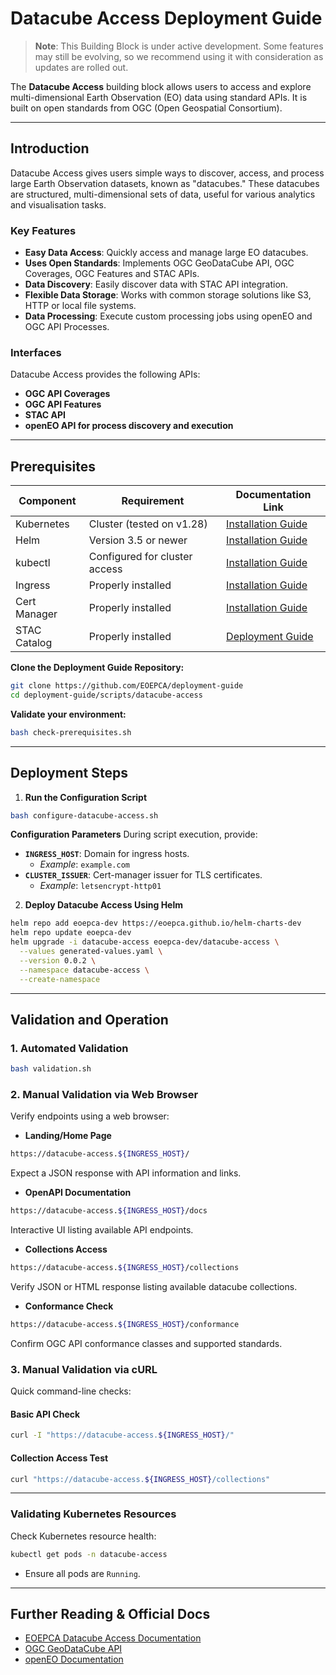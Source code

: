 # Datacube Access Deployment Guide

> **Note**: This Building Block is under active development. Some features may still be evolving, so we recommend using it with consideration as updates are rolled out.

The **Datacube Access** building block allows users to access and explore multi-dimensional Earth Observation (EO) data using standard APIs. It is built on open standards from OGC (Open Geospatial Consortium). 

---

## Introduction

Datacube Access gives users simple ways to discover, access, and process large Earth Observation datasets, known as "datacubes." These datacubes are structured, multi-dimensional sets of data, useful for various analytics and visualisation tasks.

### Key Features

- **Easy Data Access**: Quickly access and manage large EO datacubes.
- **Uses Open Standards**: Implements OGC GeoDataCube API, OGC Coverages, OGC Features and STAC APIs.
- **Data Discovery**: Easily discover data with STAC API integration.
- **Flexible Data Storage**: Works with common storage solutions like S3, HTTP or local file systems.
- **Data Processing**: Execute custom processing jobs using openEO and OGC API Processes.

### Interfaces

Datacube Access provides the following APIs:

- **OGC API Coverages**
- **OGC API Features**
- **STAC API**
- **openEO API for process discovery and execution**

---

## Prerequisites

| Component        | Requirement                   | Documentation Link                                                      |
|------------------|-------------------------------|-------------------------------------------------------------------------|
| Kubernetes       | Cluster (tested on v1.28)     | [Installation Guide](../prerequisites/kubernetes.md)                     |
| Helm             | Version 3.5 or newer          | [Installation Guide](https://helm.sh/docs/intro/install/)               |
| kubectl          | Configured for cluster access | [Installation Guide](https://kubernetes.io/docs/tasks/tools/)           |
| Ingress          | Properly installed            | [Installation Guide](../prerequisites/ingress/overview.md)              |
| Cert Manager     | Properly installed            | [Installation Guide](../prerequisites/tls.md)                           |
| STAC Catalog     | Properly installed            | [Deployment Guide](./resource-discovery.md)                  |

**Clone the Deployment Guide Repository:**

```bash
git clone https://github.com/EOEPCA/deployment-guide
cd deployment-guide/scripts/datacube-access
```

**Validate your environment:**

```bash
bash check-prerequisites.sh
```

---

## Deployment Steps

1. **Run the Configuration Script**

```bash
bash configure-datacube-access.sh
```

**Configuration Parameters**
During script execution, provide:

- **`INGRESS_HOST`**: Domain for ingress hosts.
  - *Example*: `example.com`
- **`CLUSTER_ISSUER`**: Cert-manager issuer for TLS certificates.
  - *Example*: `letsencrypt-http01`


2. **Deploy Datacube Access Using Helm**

```bash
helm repo add eoepca-dev https://eoepca.github.io/helm-charts-dev
helm repo update eoepca-dev
helm upgrade -i datacube-access eoepca-dev/datacube-access \
  --values generated-values.yaml \
  --version 0.0.2 \
  --namespace datacube-access \
  --create-namespace
```


---

## Validation and Operation

### 1. Automated Validation

```bash
bash validation.sh
```

### 2. Manual Validation via Web Browser

Verify endpoints using a web browser:

- **Landing/Home Page**

```bash
https://datacube-access.${INGRESS_HOST}/
```
Expect a JSON response with API information and links.

- **OpenAPI Documentation**

```bash
https://datacube-access.${INGRESS_HOST}/docs
```
Interactive UI listing available API endpoints.

- **Collections Access**

```bash
https://datacube-access.${INGRESS_HOST}/collections
```
Verify JSON or HTML response listing available datacube collections.

- **Conformance Check**

```bash
https://datacube-access.${INGRESS_HOST}/conformance
```
Confirm OGC API conformance classes and supported standards.

### 3. Manual Validation via cURL

Quick command-line checks:

#### Basic API Check

```bash
curl -I "https://datacube-access.${INGRESS_HOST}/"
```

#### Collection Access Test

```bash
curl "https://datacube-access.${INGRESS_HOST}/collections"
```

---

### Validating Kubernetes Resources

Check Kubernetes resource health:

```bash
kubectl get pods -n datacube-access
```

- Ensure all pods are `Running`.

---

## Further Reading & Official Docs

- [EOEPCA Datacube Access Documentation](https://eoepca.readthedocs.io/projects/datacube-access/en/latest/)
- [OGC GeoDataCube API](https://m-mohr.github.io/geodatacube-api/)
- [openEO Documentation](https://openeo.org/documentation/1.0/)

